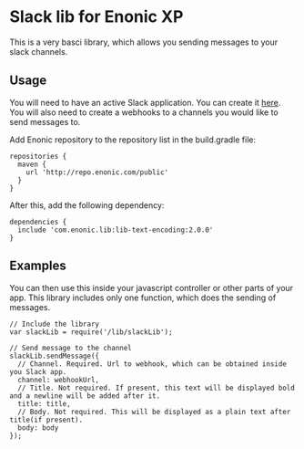 # Slack lib for Enonic XP

This is a very basci library, which allows you sending messages to your slack channels.

## Usage

You will need to have an active Slack application. You can create it [here](https://api.slack.com/apps). You will also need to create a webhooks to a channels you would like to send messages to.

Add Enonic repository to the repository list in the build.gradle file:

    repositories {
      maven {
        url 'http://repo.enonic.com/public'
      }
    }

After this, add the following dependency:

    dependencies {
      include 'com.enonic.lib:lib-text-encoding:2.0.0'
    }

## Examples

You can then use this inside your javascript controller or other parts of your app. This library includes only one function, which does the sending of messages.

    // Include the library
    var slackLib = require('/lib/slackLib');

    // Send message to the channel
    slackLib.sendMessage({
      // Channel. Required. Url to webhook, which can be obtained inside you Slack app.
      channel: webhookUrl,
      // Title. Not required. If present, this text will be displayed bold and a newline will be added after it.
      title: title,
      // Body. Not required. This will be displayed as a plain text after title(if present).
      body: body
    });
